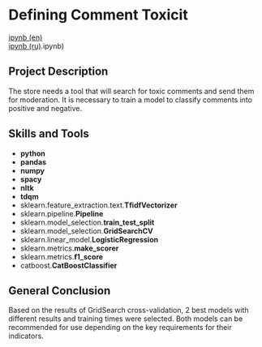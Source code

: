 # Defining Comment Toxicit

[ipynb (en)](https://github.com/allenbext/Portfolio/blob/main/Well%20Location%20for%20Oil%20Company/Well_Location_for_Oil_Company_(en).ipynb)  
[ipynb (ru)](https://github.com/allenbext/Portfolio/blob/main/Defining%20Comment%20Toxicity/Defining_Comment_Toxicity_(ru).ipynb).ipynb)

## Project Description

The store needs a tool that will search for toxic comments and send them for moderation. It is necessary to train a model to classify comments into positive and negative. 

## Skills and Tools

- **python**
- **pandas** 
- **numpy**
- **spacy**
- **nltk**
- **tdqm**
- sklearn.feature_extraction.text.**TfidfVectorizer**
- sklearn.pipeline.**Pipeline**
- sklearn.model_selection.**train_test_split**
- sklearn.model_selection.**GridSearchCV**
- sklearn.linear_model.**LogisticRegression**
- sklearn.metrics.**make_scorer**
- sklearn.metrics.**f1_score**
- catboost.**CatBoostClassifier**

## General Conclusion

Based on the results of GridSearch cross-validation, 2 best models with different results and training times were selected. Both models can be recommended for use depending on the key requirements for their indicators.
